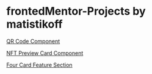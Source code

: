 # frontedMentor-Projects by matistikoff

[QR Code Component][2] 

[NFT Preview Card Component][1] 

[Four Card Feature Section][3]



[1]: https://matistik.github.io/frontedMentor-Projects/nft-preview-card-component-main/ "NFT Preview Card Component"
[2]: https://matistik.github.io/frontedMentor-Projects/qr-code-component-main/ "QR Code Component"
[3]: https://matistik.github.io/frontedMentor-Projects/four-card-feature-section-master/ "Four Card"
